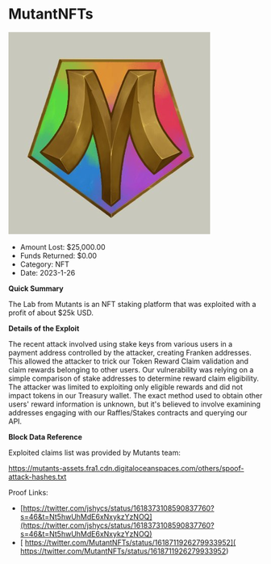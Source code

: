 # MutantNFTs
![MutantNFTs](/rektimages/MutantNFTs.png)
- Amount Lost: $25,000.00
- Funds Returned: $0.00
- Category: NFT
- Date: 2023-1-26

**Quick Summary**

The Lab from Mutants is an NFT staking platform that was exploited with a profit of about $25k USD.

  


 **Details of the Exploit**

The recent attack involved using stake keys from various users in a payment address controlled by the attacker, creating Franken addresses. This allowed the attacker to trick our Token Reward Claim validation and claim rewards belonging to other users. Our vulnerability was relying on a simple comparison of stake addresses to determine reward claim eligibility. The attacker was limited to exploiting only eligible rewards and did not impact tokens in our Treasury wallet. The exact method used to obtain other users' reward information is unknown, but it's believed to involve examining addresses engaging with our Raffles/Stakes contracts and querying our API.

  


 **Block Data Reference**

Exploited claims list was provided by Mutants team:

https://mutants-assets.fra1.cdn.digitaloceanspaces.com/others/spoof-attack-hashes.txt


Proof Links:
- [https://twitter.com/jshycs/status/1618373108590837760?s=46&t=Nt5hwUhMdE6xNxykzYzNOQ](https://twitter.com/jshycs/status/1618373108590837760?s=46&t=Nt5hwUhMdE6xNxykzYzNOQ)
- [ https://twitter.com/MutantNFTs/status/1618711926279933952]( https://twitter.com/MutantNFTs/status/1618711926279933952)


